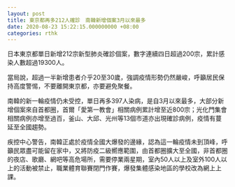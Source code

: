 ```yaml
---
layout: post
title: 東京都再多212人確診　南韓新增個案3月以來最多
date: 2020-08-23 15:22:15.000000000 +08:00
categories: rthk
---
```


日本東京都單日新增212宗新型肺炎確診個案，數字連續四日超過200宗，累計感染人數超過19300人。

當局說，超過一半新增患者介乎20至30歲，強調疫情形勢仍然嚴峻，呼籲居民保持高度警惕，不要離開東京都，亦要避免聚餐。

南韓的新一輪疫情仍未受控，單日再多397人染病，是自3月以來最多，大部分新增個案來自首都圈，首爾「愛第一教會」相關病例累計增至近800宗；光化門集會相關病例亦增至過百，釜山、大邱、光州等13個市道亦出現確診病例，疫情有蔓延至全國趨勢。

疾控中心警告，南韓正處於疫情全國大爆發的邊緣，認為這一輪疫情未到頂峰，呼籲民眾盡可能留在家中，又將防疫二級嚮應範圍，由首都圈擴大至全國，非首都圈的夜店、歌廳、網吧等高危場所，需要停業兩星期，室內50人以上及室外100人以上的活動被禁止，職業體育聯賽閉門作賽，爆發集體感染地區的學校改為網上上課。
